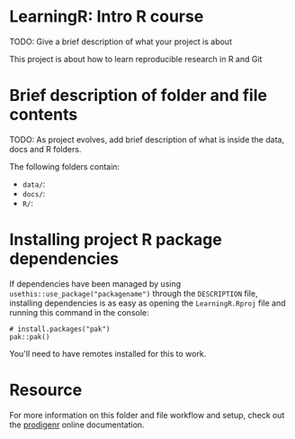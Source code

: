 # LearningR: Intro R course

TODO: Give a brief description of what your project is about

This project is about how to learn reproducible research in R and Git

# Brief description of folder and file contents

TODO: As project evolves, add brief description of what is inside the data, docs and R folders.

The following folders contain:

-   `data/`:
-   `docs/`:
-   `R/`:

# Installing project R package dependencies

If dependencies have been managed by using `usethis::use_package("packagename")` through the `DESCRIPTION` file, installing dependencies is as easy as opening the `LearningR.Rproj` file and running this command in the console:

```         
# install.packages("pak")
pak::pak()
```

You'll need to have remotes installed for this to work.

# Resource

For more information on this folder and file workflow and setup, check out the [prodigenr](https://rostools.github.io/prodigenr) online documentation.

